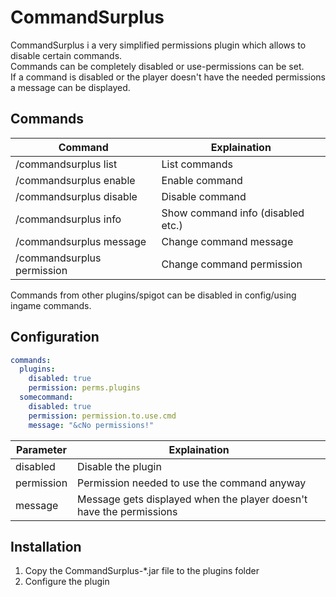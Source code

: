 # CommandSurplus
CommandSurplus i a very simplified permissions plugin which allows to disable certain commands.  
Commands can be completely disabled or use-permissions can be set.  
If a command is disabled or the player doesn't have the needed permissions a message can be displayed.

## Commands
Command|Explaination
-------|------------
/commandsurplus list | List commands
/commandsurplus enable <command> | Enable command
/commandsurplus disable <command> | Disable command
/commandsurplus info <command> | Show command info (disabled etc.)
/commandsurplus message <command> <message> | Change command message
/commandsurplus permission <command> <permission> | Change command permission

Commands from other plugins/spigot can be disabled in config/using ingame commands.

## Configuration
```yaml
commands:
  plugins:
    disabled: true
    permission: perms.plugins
  somecommand:
    disabled: true
    permission: permission.to.use.cmd
    message: "&cNo permissions!"
```
Parameter|Explaination
---------|------------
disabled|Disable the plugin
permission|Permission needed to use the command anyway
message|Message gets displayed when the player doesn't have the permissions

## Installation
1. Copy the CommandSurplus-*.jar file to the plugins folder
2. Configure the plugin
